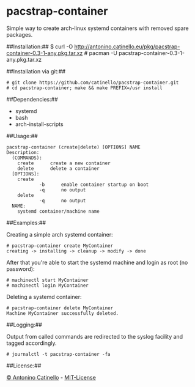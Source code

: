 pacstrap-container
===

Simple way to create arch-linux systemd containers with removed spare packages.

##Installation:##
    $ curl -O http://antonino.catinello.eu/pkg/pacstrap-container-0.3-1-any.pkg.tar.xz
    # pacman -U pacstrap-container-0.3-1-any.pkg.tar.xz

##Installation via git:##

    # git clone https://github.com/catinello/pacstrap-container.git
    # cd pacstrap-container; make && make PREFIX=/usr install

##Dependencies:##

- systemd
- bash
- arch-install-scripts

##Usage:##

    pacstrap-container (create|delete) [OPTIONS] NAME
    Description:
      (COMMANDS):
    	create		create a new container
    	delete		delete a container
      [OPTIONS]:
        create
                -b      enable container startup on boot
                -q      no output
        delete
                -q      no output
      NAME:
    	systemd container/machine name

##Examples:##

Creating a simple arch systemd container:

    # pacstrap-container create MyContainer
    creating -> installing -> cleanup -> modify -> done

After that you're able to start the systemd machine and login as root (no password):

    # machinectl start MyContainer
    # machinectl login MyContainer

Deleting a systemd container:

    # pacstrap-container delete MyContainer
    Machine MyContainer successfully deleted.

##Logging:##

Output from called commands are redirected to the syslog facility and tagged accordingly.

    # journalctl -t pacstrap-container -fa

##License:##

[&copy; Antonino Catinello][HOME] - [MIT-License][MIT]

[MIT]:https://github.com/catinello/pacstrap-container/blob/master/LICENSE
[HOME]:http://antonino.catinello.eu
